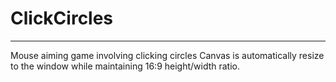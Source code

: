 # ClickCircles

---

Mouse aiming game involving clicking circles
Canvas is automatically resize to the window while maintaining 16:9 height/width ratio.
